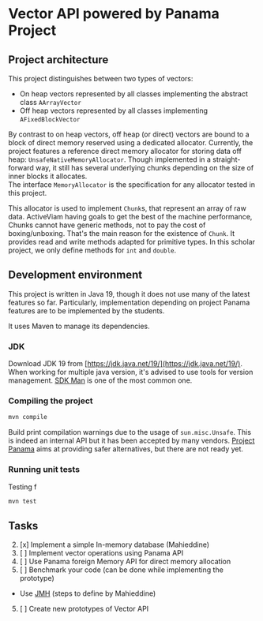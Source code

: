 Vector API powered by Panama Project
===================

Project architecture
-----------

This project distinguishes between two types of vectors:
 - On heap vectors represented by all classes implementing the abstract class `AArrayVector`
 - Off heap vectors represented by all classes implementing `AFixedBlockVector`

By contrast to on heap vectors, off heap (or direct) vectors are bound to a block of direct memory reserved using 
a dedicated allocator.
Currently, the project features a reference direct memory allocator for storing data off heap: `UnsafeNativeMemoryAllocator`.
Though implemented in a straight-forward way, it still has several underlying chunks depending
on the size of inner blocks it allocates.<br>
The interface `MemoryAllocator` is the specification for any allocator tested in this project.

This allocator is used to implement `Chunk`s, that represent an array of raw data. ActiveViam having
goals to get the best of the machine performance, Chunks cannot have generic methods, not to pay
the cost of boxing/unboxing. That's the main reason for the existence of `Chunk`. It provides
read and write methods adapted for primitive types. In this scholar project, we only define methods
for `int` and `double`.

Development environment
-----------

This project is written in Java 19, though it does not use many of the latest features so far. Particularly,
implementation depending on project Panama features are to be implemented by the students.

It uses Maven to manage its dependencies.

### JDK

Download JDK 19 from [https://jdk.java.net/19/](https://jdk.java.net/19/). When working for multiple
java version, it's advised to use tools for version management. [SDK Man](https://sdkman.io/) is one of the most common one.

### Compiling the project

```bash
mvn compile
```

Build print compilation warnings due to the usage of `sun.misc.Unsafe`. This is indeed an internal
API but it has been accepted by many vendors. [Project Panama](https://github.com/openjdk/panama-foreign/)
aims at providing safer alternatives, but there are not ready yet.

### Running unit tests

Testing f

```bash
mvn test
```

Tasks
-----------

2. [x] Implement a simple In-memory database (Mahieddine)
3. [ ] Implement vector operations using Panama API
5. [ ] Use Panama foreign Memory API for direct memory allocation
4. [ ] Benchmark your code (can be done while implementing the prototype)
* Use [JMH](https://www.supinfo.com/articles/single/9474-microbenchmarking-java-avec-jmh)
  (steps to define by Mahieddine)
5. [ ] Create new prototypes of Vector API
